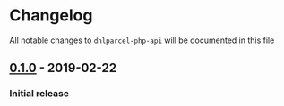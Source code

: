 # Changelog

All notable changes to `dhlparcel-php-api` will be documented in this file

## [0.1.0] - 2019-02-22

### Initial release

[Unreleased]: https://github.com/mvdnbrk/myparcel-php-api/compare/v0.1.0...HEAD
[0.1.0]: https://github.com/mvdnbrk/myparcel-php-api/tree/v0.1.0
